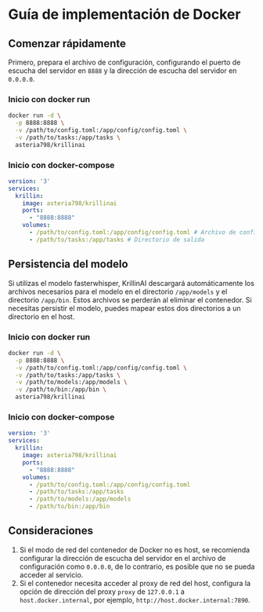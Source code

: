 # Guía de implementación de Docker

## Comenzar rápidamente
Primero, prepara el archivo de configuración, configurando el puerto de escucha del servidor en `8888` y la dirección de escucha del servidor en `0.0.0.0`.

### Inicio con docker run
```bash
docker run -d \
  -p 8888:8888 \
  -v /path/to/config.toml:/app/config/config.toml \
  -v /path/to/tasks:/app/tasks \
  asteria798/krillinai
```

### Inicio con docker-compose
```yaml
version: '3'
services:
  krillin:
    image: asteria798/krillinai
    ports:
      - "8888:8888"
    volumes:
      - /path/to/config.toml:/app/config/config.toml # Archivo de configuración
      - /path/to/tasks:/app/tasks # Directorio de salida
```

## Persistencia del modelo
Si utilizas el modelo fasterwhisper, KrillinAI descargará automáticamente los archivos necesarios para el modelo en el directorio `/app/models` y el directorio `/app/bin`. Estos archivos se perderán al eliminar el contenedor. Si necesitas persistir el modelo, puedes mapear estos dos directorios a un directorio en el host.

### Inicio con docker run
```bash
docker run -d \
  -p 8888:8888 \
  -v /path/to/config.toml:/app/config/config.toml \
  -v /path/to/tasks:/app/tasks \
  -v /path/to/models:/app/models \
  -v /path/to/bin:/app/bin \
  asteria798/krillinai
```

### Inicio con docker-compose
```yaml
version: '3'
services:
  krillin:
    image: asteria798/krillinai
    ports:
      - "8888:8888"
    volumes:
      - /path/to/config.toml:/app/config/config.toml      
      - /path/to/tasks:/app/tasks
      - /path/to/models:/app/models
      - /path/to/bin:/app/bin
```

## Consideraciones
1. Si el modo de red del contenedor de Docker no es host, se recomienda configurar la dirección de escucha del servidor en el archivo de configuración como `0.0.0.0`, de lo contrario, es posible que no se pueda acceder al servicio.
2. Si el contenedor necesita acceder al proxy de red del host, configura la opción de dirección del proxy `proxy` de `127.0.0.1` a `host.docker.internal`, por ejemplo, `http://host.docker.internal:7890`.